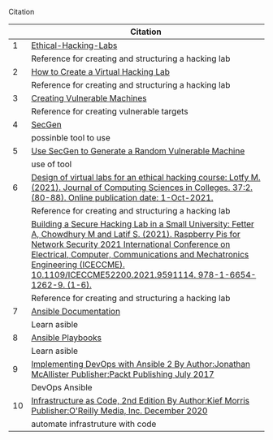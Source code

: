 Citation

|  |   Citation	|   
|  ---  |---	|
|  1     |	 [Ethical-Hacking-Labs](https://github.com/Samsar4/Ethical-Hacking-Labs/tree/master)|
|       |	 Reference for creating and structuring a hacking lab   |
|   2    |	[How to Create a Virtual Hacking Lab](https://www.stationx.net/how-to-create-a-virtual-hacking-lab/)    |
|       |	 Reference for creating and structuring a hacking lab   |
| 3    | [Creating Vulnerable Machines](https://kavigihan.medium.com/creating-vulnerable-machines-beginner-guide-fbddc835949d)|
|     | Reference for creating vulnerable targets |
|  4   | [SecGen](https://github.com/cliffe/SecGen/) |
|     | possinble tool to use |
|   5  | [Use SecGen to Generate a Random Vulnerable Machine](https://null-byte.wonderhowto.com/how-to/use-secgen-generate-random-vulnerable-machine-0179567/) |
|     | use of tool |
|  6 	|  [Design of virtual labs for an ethical hacking course: Lotfy M. (2021). Journal of Computing Sciences in Colleges. 37:2. (80-88). Online publication date: 1-Oct-2021.](https://dl-acm-org.cobalt.champlain.edu/doi/10.5555/3417608.3417611)| 
|   	| Reference for creating and structuring a hacking lab  	|   	
|    	| [Building a Secure Hacking Lab in a Small University: Fetter A, Chowdhury M and Latif S. (2021). Raspberry Pis for Network Security 2021 International Conference on Electrical, Computer, Communications and Mechatronics Engineering (ICECCME). 10.1109/ICECCME52200.2021.9591114. 978-1-6654-1262-9. (1-6).](https://dl-acm-org.cobalt.champlain.edu/doi/10.1145/3059009.3072982)|   	
|   	| Reference for creating and structuring a hacking lab 	| 
|  7 	| [Ansible Documentation](https://docs.ansible.com/ansible/latest/os_guide/windows_faq.html#windows-faq-ansible)| 
|   	| Learn asible 	| 
|  8 	| [Ansible Playbooks](https://docs.ansible.com/ansible/latest/playbook_guide/playbooks_intro.html#playbook-syntax)| 
|   	|  Learn asible 	| 
|   9	| [Implementing DevOps with Ansible 2 By Author:Jonathan McAllister Publisher:Packt Publishing July 2017](https://learning.oreilly.com/library/view/implementing-devops-with/9781787120532/) 	| 
|   	|  DevOps Ansible	| 
|  10 	| [Infrastructure as Code, 2nd Edition By Author:Kief Morris Publisher:O'Reilly Media, Inc. December 2020](https://learning.oreilly.com/library/view/infrastructure-as-code/9781098114664/) 	| 
|   	| automate infrastruture with code 	| 
